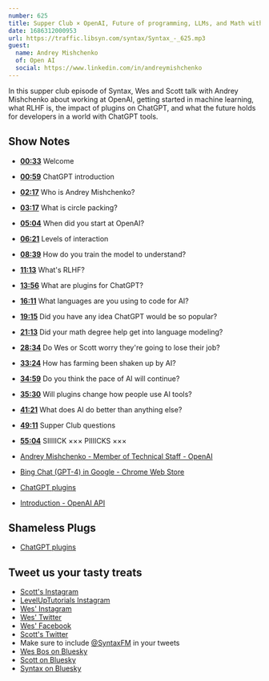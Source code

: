 ```yaml
---
number: 625
title: Supper Club × OpenAI, Future of programming, LLMs, and Math with Andrey Mishchenko
date: 1686312000953
url: https://traffic.libsyn.com/syntax/Syntax_-_625.mp3
guest:
  name: Andrey Mishchenko
  of: Open AI
  social: https://www.linkedin.com/in/andreymishchenko
---
```


In this supper club episode of Syntax, Wes and Scott talk with Andrey Mishchenko about working at OpenAI, getting started in machine learning, what RLHF is, the impact of plugins on ChatGPT, and what the future holds for developers in a world with ChatGPT tools.

## Show Notes

- **[00:33](#t=00:33)** Welcome
- **[00:59](#t=00:59)** ChatGPT introduction
- **[02:17](#t=02:17)** Who is Andrey Mishchenko?
- **[03:17](#t=03:17)** What is circle packing?
- **[05:04](#t=05:04)** When did you start at OpenAI?
- **[06:21](#t=06:21)** Levels of interaction
- **[08:39](#t=08:39)** How do you train the model to understand?
- **[11:13](#t=11:13)** What's RLHF?
- **[13:56](#t=13:56)** What are plugins for ChatGPT?
- **[16:11](#t=16:11)** What languages are you using to code for AI?
- **[19:15](#t=19:15)** Did you have any idea ChatGPT would be so popular?
- **[21:13](#t=21:13)** Did your math degree help get into language modeling?
- **[28:34](#t=28:34)** Do Wes or Scott worry they're going to lose their job?
- **[33:24](#t=33:24)** How has farming been shaken up by AI?
- **[34:59](#t=34:59)** Do you think the pace of AI will continue?
- **[35:30](#t=35:30)** Will plugins change how people use AI tools?
- **[41:21](#t=41:21)** What does AI do better than anything else?
- **[49:11](#t=49:11)** Supper Club questions
- **[55:04](#t=55:04)** SIIIIICK ××× PIIIICKS ×××

- [Andrey Mishchenko - Member of Technical Staff - OpenAI](https://www.linkedin.com/in/andreymishchenko)
- [Bing Chat (GPT-4) in Google - Chrome Web Store](https://chrome.google.com/webstore/detail/bing-chat-gpt-4-in-google/pcnhobmoglanpljipbomknafhdlcgcng)
- [ChatGPT plugins](https://openai.com/blog/chatgpt-plugins)
- [Introduction - OpenAI API](https://platform.openai.com/docs/plugins/introduction)

## Shameless Plugs

- [ChatGPT plugins](https://openai.com/blog/chatgpt-plugins)

## Tweet us your tasty treats

- [Scott's Instagram](https://www.instagram.com/stolinski/)
- [LevelUpTutorials Instagram](https://www.instagram.com/LevelUpTutorials/)
- [Wes' Instagram](https://www.instagram.com/wesbos/)
- [Wes' Twitter](https://twitter.com/wesbos)
- [Wes' Facebook](https://www.facebook.com/wesbos.developer)
- [Scott's Twitter](https://twitter.com/stolinski)
- Make sure to include [@SyntaxFM](https://twitter.com/SyntaxFM) in your tweets
- [Wes Bos on Bluesky](https://bsky.app/profile/wesbos.com)
- [Scott on Bluesky](https://bsky.app/profile/tolin.ski)
- [Syntax on Bluesky](https://bsky.app/profile/syntax.fm)
